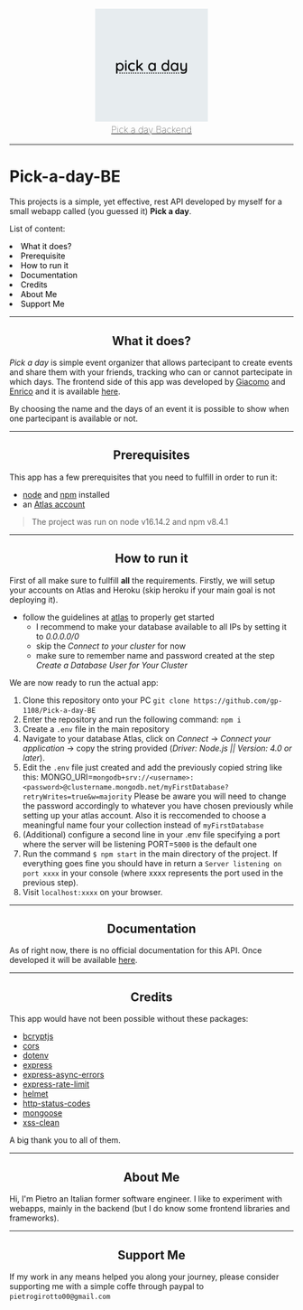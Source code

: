 <h3 align="center">
  <a href="https://pick-a-day.herokuapp.com/" style="color: black; font-weight: 1;">
    <img src="readme-sources/logo.png" width="200px" />
  <br>
  Pick a day Backend
  </a>
</h3>

---

<h1 id="top">Pick-a-day-BE</h1>

This projects is a simple, yet effective, rest API developed by myself for a small webapp called (you guessed it) **Pick a day**.

List of content:
<li><a href="#why" style="text-decoration: none; color: black">What it does?</a></li>
<li><a href="#prerequisites" style="text-decoration: none; color: black">Prerequisite</a></li>
<li><a href="#installation" style="text-decoration: none; color: black">How to run it</a></li>
<li><a href="#documentation" style="text-decoration: none; color: black">Documentation</a></li>
<li><a href="#credits" style="text-decoration: none; color: black">Credits</a></li>
<li><a href="#aboutme" style="text-decoration: none; color: black">About Me</a></li>
<li><a href="#supportme" style="text-decoration: none; color: black">Support Me</a></li>

---
<h2 align="center" id="why"> What it does?</h2>

_Pick a day_ is simple event organizer that allows partecipant to create events and share them with your friends, tracking who can or cannot partecipate in which days. The frontend side of this app was developed by [Giacomo](https://github.com/giacomoschiavo) and [Enrico](https://github.com/enricopro) and it is available [here](https://www.pickaday.live).

By choosing the name and the days of an event it is possible to show when one partecipant is available or not.

---

<h2 align="center" id="prerequisites">Prerequisites</h2>

This app has a few prerequisites that you need to fulfill in order to run it:
<ul>
<li><a href="https://nodejs.org/en/" >node</a> and <a href="https://www.npmjs.com/" >npm</a> installed
<li> an <a href="https://www.mongodb.com/atlas"> Atlas account </a> </li>
</ul>

>The project was run on node v16.14.2 and npm v8.4.1 
---

<h2 align="center" id="installation">How to run it</h2>

First of all make sure to fullfill **all** the requirements.
Firstly, we will setup your accounts on Atlas and Heroku (skip heroku if your main goal is not deploying it).
* follow the guidelines at [atlas](https://docs.atlas.mongodb.com/getting-started/) to properly get started
  * I recommend to make your database available to all IPs by setting it to _0.0.0.0/0_
  * skip the _Connect to your cluster_ for now
  * make sure to remember name and password created at the step _Create a Database User for Your Cluster_


We are now ready to run the actual app:
1. Clone this repository onto your PC ```git clone https://github.com/gp-1108/Pick-a-day-BE```
2. Enter the repository and run the following command: ```npm i```
3. Create a ```.env``` file in the main repository
4. Navigate to your database Atlas, click on _Connect_ -> _Connect your application_ -> copy the string provided (_Driver: Node.js || Version: 4.0 or later_).
5. Edit the ```.env``` file just created and add the previously copied string like this:
  MONGO_URI=```mongodb+srv://<username>:<password>@clustername.mongodb.net/myFirstDatabase?retryWrites=true&w=majority```
  Please be aware you will need to change the password accordingly to whatever you have chosen previously while setting up your atlas account. Also it is reccomended to choose a meaningful name four your collection instead of ```myFirstDatabase```
6. (Additional) configure a second line in your .env file specifying a port where the server will be listening
  PORT=```5000``` is the default one
7. Run the command ```$ npm start``` in the main directory of the project. If everything goes fine you should have in return a ```Server listening on port xxxx``` in your console (where xxxx represents the port used in the previous step).
8. Visit ```localhost:xxxx``` on your browser.

---

<h2 id="documentation" align="center"> Documentation </h2>

As of right now, there is no official documentation for this API. Once developed it will be available [here][back-url].

---

<h2 id="credits" align="center">Credits</h2>

This app would have not been possible without these packages:
* [bcryptjs](https://www.npmjs.com/package/bcryptjs)
* [cors](https://www.npmjs.com/package/cors)
* [dotenv](https://www.npmjs.com/package/dotenv)
* [express](https://www.npmjs.com/package/express)
* [express-async-errors](https://www.npmjs.com/package/express-async-errors)
* [express-rate-limit](https://www.npmjs.com/package/express-rate-limit)
* [helmet](https://www.npmjs.com/package/helmet)
* [http-status-codes](https://www.npmjs.com/package/http-status-codes)
* [mongoose](https://www.npmjs.com/package/mongoose)
* [xss-clean](https://www.npmjs.com/package/xss-clean)

A big thank you to all of them.

---
<h2 align="center" id="aboutme"> About Me </h2>

Hi, I'm Pietro an Italian former software engineer. I like to experiment with webapps, mainly in the backend (but I do know some frontend libraries and frameworks).

---

<h2 align="center" id="supportme"> Support Me </h2>

If my work in any means helped you along your journey, please consider supporting me with a simple coffe through paypal to ```pietrogirotto00@gmail.com```

[back-url]: https://pick-a-day.herokuapp.com/